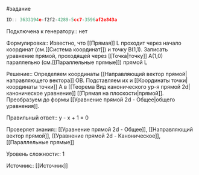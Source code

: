 #задание

```javascript
ID:: 3633194e-f2f2-4289-5cc7-3596af2e843a
```

Подключена к генератору:: нет

Формулировка:: Известно, что [[Прямая]]  L  проходит через начало координат (см.[[Система координат]]) и точку  B(1,1). Записать уравнение прямой, проходящей через [[Точка|точку]] A(1,0)  параллельно (см.[[Параллельные прямые]]) прямой  L

Решение:: Определяем координаты [[Направляющий вектор прямой|направляющего вектора]] OB. Подставляем их и [[Координаты точки|координаты точки]] А в [[Теорема Вид канонического ур-я прямой 2d|каноническое уравнение]] [[Прямая на плоскости|прямой]]. Преобразуем до формы [[Уравнение прямой 2d - Общее|общего уравнения]].

Правильный ответ:: y - x + 1 = 0 

Проверяет знания:: [[Уравнение прямой 2d - Общее]], [[Направляющий вектор прямой]], [[Уравнение прямой 2d - Каноническое]], [[Параллельные прямые]]

Уровень сложности:: 1

Источник:: [[Источник]]